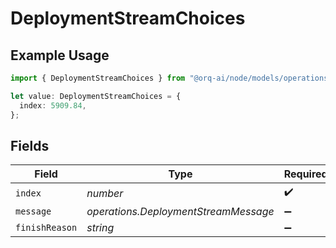 # DeploymentStreamChoices

## Example Usage

```typescript
import { DeploymentStreamChoices } from "@orq-ai/node/models/operations";

let value: DeploymentStreamChoices = {
  index: 5909.84,
};
```

## Fields

| Field                                | Type                                 | Required                             | Description                          |
| ------------------------------------ | ------------------------------------ | ------------------------------------ | ------------------------------------ |
| `index`                              | *number*                             | :heavy_check_mark:                   | N/A                                  |
| `message`                            | *operations.DeploymentStreamMessage* | :heavy_minus_sign:                   | N/A                                  |
| `finishReason`                       | *string*                             | :heavy_minus_sign:                   | N/A                                  |